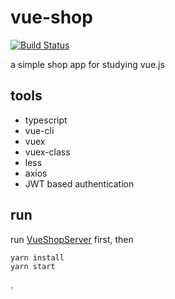# vue-shop

[![Build Status](https://travis-ci.com/caoyue/vue-shop.svg?branch=master)](https://travis-ci.com/caoyue/vue-shop)

a simple shop app for studying vue.js

## tools

-   typescript
-   vue-cli
-   vuex
-   vuex-class
-   less
-   axios
-   JWT based authentication

## run

run [VueShopServer](https://github.com/caoyue/VueShopServer) first, then

```
yarn install
yarn start
```

.
